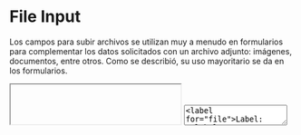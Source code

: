 # File Input

Los campos para subir archivos se utilizan muy a menudo en formularios para complementar los datos solicitados con un archivo adjunto: imágenes, documentos, entre otros. Como se describió, su uso mayoritario se da en los formularios. 

<iframe class="code-preview" height="70px"></iframe>
<textarea class="code-editor" name="code">
<label for="file">Label:</label>
<input type="file" name="file">
</textarea>
